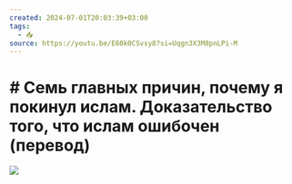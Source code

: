 ```yaml
---
created: 2024-07-01T20:03:39+03:00
tags:
  - 📥
source: https://youtu.be/E60k0CSvsy8?si=Uqgn3X3M8pnLPi-M
---
```


# # Семь главных причин, почему я покинул ислам. Доказательство того, что ислам ошибочен (перевод)

![](https://youtu.be/E60k0CSvsy8?si=Uqgn3X3M8pnLPi-M)